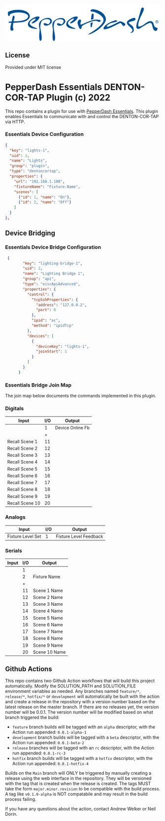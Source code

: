 ![PepperDash Logo](/images/logo_pdt_no_tagline_600.png)
## License
Provided under MIT license
# PepperDash Essentials DENTON-COR-TAP Plugin (c) 2022

This repo contains a plugin for use with [PepperDash Essentials](https://github.com/PepperDash/Essentials). This plugin enables Essentials to communicate with and control the DENTON-COR-TAP via HTTP.

### Essentials Device Configuration
```json
{
  "key": "lights-1",
  "uid": 1,
  "name": "Lights",
  "group": "plugin",
  "type": "dentoncortap",
  "properties": {
    "url": "192.168.1.100",
    "fixtureName": "Fixture-Name",
    "scenes": [
      {"id": 1, "name": "On"},
      {"id": 2, "name": "Off"}
    ]
  }         
},
```
## Device Bridging

### Essentials Device Bridge Configuration

```json
 {
        "key": "lighting-bridge-1",
        "uid": 2,
        "name": "Lighting Bridge 1",
        "group": "api",
        "type": "eiscApiAdvanced",
        "properties": {
          "control": {
            "tcpSshProperties": {
              "address": "127.0.0.2",
              "port": 0
            },
            "ipid": "ac",
            "method": "ipidTcp"
          },
          "devices": [
            {
              "deviceKey": "lights-1",
              "joinStart": 1
            }
          ]
        }
      }
```
### Essentials Bridge Join Map

The join map below documents the commands implemented in this plugin.

### Digitals

| Input                         | I/O | Output                    |
| ----------------------------- | --- | ------------------------- |
|                               | 1   | Device Online Fb          |
|                               | +   |                           |
| Recall Scene 1                | 11  |                           |
| Recall Scene 2                | 12  |                           |
| Recall Scene 3                | 13  |                           |
| Recall Scene 4                | 14  |                           |
| Recall Scene 5                | 15  |                           |
| Recall Scene 6                | 16  |                           |
| Recall Scene 7                | 17  |                           |
| Recall Scene 8                | 18  |                           |
| Recall Scene 9                | 19  |                           |
| Recall Scene 10               | 20  |                           |

### Analogs

| Input                         | I/O | Output                    |
| ----------------------------- | --- | ------------------------- |
| Fixture Level Set             | 1   | Fixture Level Feedback    |

### Serials

| Input | I/O | Output                      |
| ----- | --- | --------------------------- |
|       | 1   |                             |
|       | 2   | Fixture Name                |
|       | +   |                             |
|       | 11  | Scene 1 Name                |
|       | 12  | Scene 2 Name                |
|       | 13  | Scene 3 Name                |
|       | 14  | Scene 4 Name                |
|       | 15  | Scene 5 Name                |
|       | 16  | Scene 6 Name                |
|       | 17  | Scene 7 Name                |
|       | 18  | Scene 8 Name                |
|       | 19  | Scene 9 Name                |
|       | 20  | Scene 10 Name               |


## Github Actions

This repo contains two Github Action workflows that will build this project automatically. Modify the SOLUTION_PATH and SOLUTION_FILE environment variables as needed. Any branches named `feature/*`, `release/*`, `hotfix/*` or `development` will automatically be built with the action and create a release in the repository with a version number based on the latest release on the master branch. If there are no releases yet, the version number will be 0.0.1. The version number will be modified based on what branch triggered the build:

- `feature` branch builds will be tagged with an `alpha` descriptor, with the Action run appended: `0.0.1-alpha-1`
- `development` branch builds will be tagged with a `beta` descriptor, with the Action run appended: `0.0.1-beta-2`
- `release` branches will be tagged with an `rc` descriptor, with the Action run appended: `0.0.1-rc-3`
- `hotfix` branch builds will be tagged with a `hotfix` descriptor, with the Action run appended: `0.0.1-hotfix-4`

Builds on the `Main` branch will ONLY be triggered by manually creating a release using the web interface in the repository. They will be versioned with the tag that is created when the release is created. The tags MUST take the form `major.minor.revision` to be compatible with the build process. A tag like `v0.1.0-alpha` is NOT compatabile and may result in the build process failing.

If you have any questions about the action, contact Andrew Welker or Neil Dorin.